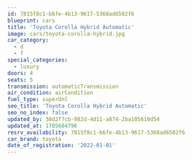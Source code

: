 ```yaml
---
id: 7815f8c1-b6fe-4b13-9617-5368ad6502f6
blueprint: cars
title: 'Toyota Corolla Hybrid Automatic'
image: cars/toyota-corolla-hybrid.jpg
car_category:
  - d
  - f
special_categories:
  - luxury
doors: 4
seats: 5
transmission: automaticTransmission
air_condition: airCondition
fuel_type: superUnl
seo_title: 'Toyota Corolla Hybrid Automatic'
seo_no_index: false
updated_by: 38d2f7cb-982d-4d11-a874-2ba105610d54
updated_at: 1705684796
resrv_availability: 7815f8c1-b6fe-4b13-9617-5368ad6502f6
car_brand: toyota
date_of_registration: '2022-01-01'
---
```

